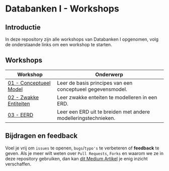 # Databanken I - Workshops

## Introductie

In deze repository zijn alle workshops van Databanken I opgenomen, volg de onderstaande links om een workshop te starten.

## Workshops

| Workshop | Onderwerp |
| ----- | ---- |
| [01 - Conceptueel Model](workshops/01-conceptueel_model/exercises.md) | Leer de basis principes van een conceptueel gegevensmodel. |
| [02 - Zwakke Entiteiten](workshops/02-zwakke_entiteiten/exercises.md) | Leer zwakke enteiten te modelleren in een ERD. |
| [03 - EERD](workshops/03-EERD/exercises.md) | Leer een ERD uit te breiden met andere modelleringstechnieken. |
## Bijdragen en feedback
Voel je vrij om `issues` te openen, `bugs`/`typo's` te verbeteren of **feedback** te geven. Als je meer wilt weten over `Pull Requests`, `Forks` en waarom we ze in deze repository gebruiken, dan kan [dit Medium Artikel](https://zellwk.com/blog/submit-pull-request) je enig inzicht verschaffen.